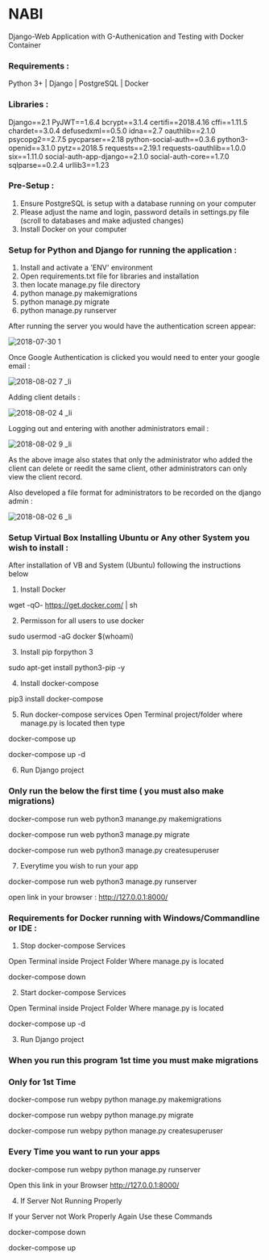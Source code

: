 # NABI 

Django-Web Application with G-Authenication and Testing with Docker Container

### Requirements :

Python 3+ | Django | PostgreSQL | Docker

### Libraries :

Django==2.1
PyJWT==1.6.4
bcrypt==3.1.4
certifi==2018.4.16
cffi==1.11.5
chardet==3.0.4
defusedxml==0.5.0
idna==2.7
oauthlib==2.1.0
psycopg2==2.7.5
pycparser==2.18
python-social-auth==0.3.6
python3-openid==3.1.0
pytz==2018.5
requests==2.19.1
requests-oauthlib==1.0.0
six==1.11.0
social-auth-app-django==2.1.0
social-auth-core==1.7.0
sqlparse==0.2.4
urllib3==1.23

### Pre-Setup :

1) Ensure PostgreSQL is setup with a database running on your computer
2) Please adjust the name and login, password details in settings.py file (scroll to databases and make adjusted changes)
3) Install Docker on your computer 

### Setup for Python and Django for running the application :

1) Install and activate a 'ENV' environment 
2) Open requirements.txt file for libraries and installation
3) then locate manage.py file directory
4) python manage.py makemigrations
5) python manage.py migrate
6) python manage.py runserver

After running the server you would have the authentication screen appear:

![2018-07-30 1](https://user-images.githubusercontent.com/41096204/43560533-f616b1ea-95e0-11e8-80c8-6e5af30403c9.png)

Once Google Authentication is clicked you would need to enter your google email :

![2018-08-02 7 _li](https://user-images.githubusercontent.com/41096204/43566858-e501e3da-95fd-11e8-9410-550d3e7cf6f3.jpg)

Adding client details :

![2018-08-02 4 _li](https://user-images.githubusercontent.com/41096204/43567155-d22aa656-95fe-11e8-9734-7bfbf0c4c366.jpg)


Logging out and entering with another administrators email :

![2018-08-02 9 _li](https://user-images.githubusercontent.com/41096204/43567313-570075a4-95ff-11e8-99b5-b3f59817d7f6.jpg)

As the above image also states that only the administrator who added the client can delete or reedit the same client, other administrators can only view the client record.

Also developed a file format for administrators to be recorded on the django admin :

![2018-08-02 6 _li](https://user-images.githubusercontent.com/41096204/43567483-f0c8ae86-95ff-11e8-9515-f520c34b02b0.jpg)

### Setup Virtual Box Installing Ubuntu or Any other System you wish to install :

After installation of VB and System (Ubuntu) following the instructions below

1) Install Docker

wget -qO- https://get.docker.com/ | sh

2) Permisson for all users to use docker

sudo usermod -aG docker $(whoami)

3) Install pip forpython 3

sudo apt-get install python3-pip -y

4) Install docker-compose

pip3 install docker-compose

5) Run docker-compose services
Open Terminal project/folder where manage.py is located then type

docker-compose up

docker-compose up -d

6) Run Django project

### Only run the below the first time ( you must also make migrations)

docker-compose run web python3 manange.py makemigrations 

docker-compose run web python3 manage.py migrate

docker-compose run web python3 manage.py createsuperuser

7) Everytime you wish to run your app

docker-compose run web python3 manage.py runserver

open link in your browser : http://127.0.0.1:8000/

### Requirements for Docker running with Windows/Commandline or IDE : 

1) Stop docker-compose Services

Open Terminal inside Project Folder Where manage.py is located

docker-compose down

2) Start docker-compose Services

Open Terminal inside Project Folder Where manage.py is located

docker-compose up -d

3) Run Django project

### When you run this program 1st time you must make migrations
### Only for 1st Time

docker-compose run webpy python manage.py makemigrations

docker-compose run webpy python manage.py migrate

docker-compose run webpy python manage.py createsuperuser

### Every Time you want to run your apps

docker-compose run webpy python manage.py runserver 

Open this link in your Browser http://127.0.0.1:8000/

4) If Server Not Running Properly

If your Server not Work Properly Again Use these Commands

docker-compose down

docker-compose up
